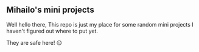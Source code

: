 ## Mihailo's mini projects

Well hello there, 
This repo is just my place for some random mini projects I haven't figured out where to put yet. 

They are safe here! 😌